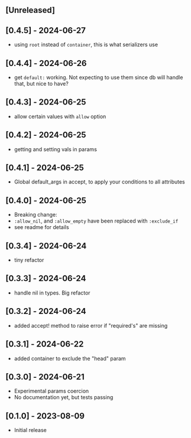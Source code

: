 ## [Unreleased]

## [0.4.5] - 2024-06-27

- using `root` instead of `container`, this is what serializers use

## [0.4.4] - 2024-06-26

- get `default:` working. Not expecting to use them since db will handle that, but nice to have?

## [0.4.3] - 2024-06-25

- allow certain values with `allow` option

## [0.4.2] - 2024-06-25

- getting and setting vals in params

## [0.4.1] - 2024-06-25

- Global default_args in accept, to apply your conditions to all attributes

## [0.4.0] - 2024-06-25

- Breaking change:
- `:allow_nil`, and `:allow_empty` have been replaced with `:exclude_if`
- see readme for details

## [0.3.4] - 2024-06-24

- tiny refactor

## [0.3.3] - 2024-06-24

- handle nil in types. Big refactor

## [0.3.2] - 2024-06-24

- added accept! method to raise error if "required's" are missing

## [0.3.1] - 2024-06-22

- added container to exclude the "head" param

## [0.3.0] - 2024-06-21

- Experimental params coercion
- No documentation yet, but tests passing

## [0.1.0] - 2023-08-09

- Initial release

